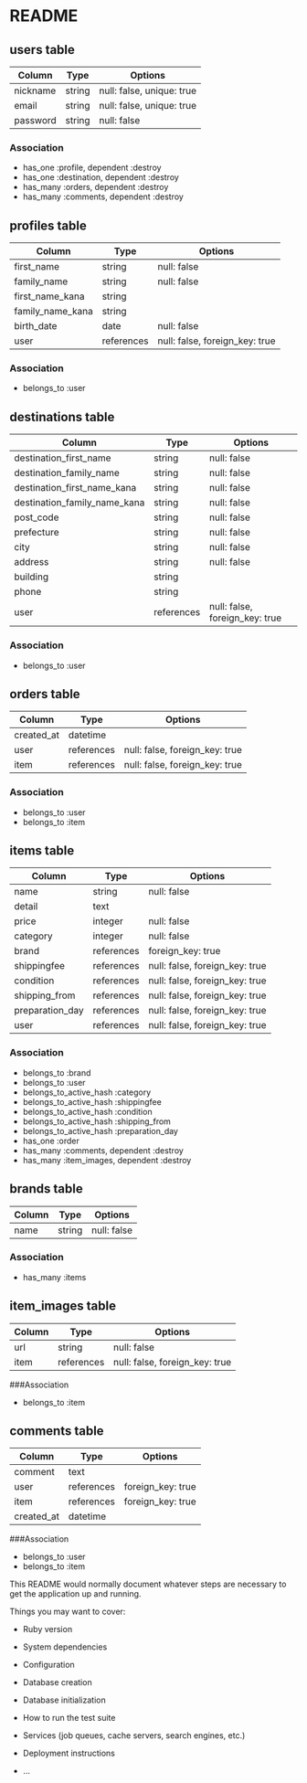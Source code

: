 # README

## users table

|Column|Type|Options|
|------|----| -------|
|nickname|string|null: false, unique: true|
|email|string|null: false, unique: true|
|password|string|null: false|

### Association
- has_one :profile, dependent :destroy
- has_one :destination, dependent :destroy
- has_many :orders, dependent :destroy
- has_many :comments, dependent :destroy


## profiles table

|Column|Type|Options|
|------|----|-------|
|first_name|string|null: false|
|family_name|string|null: false|
|first_name_kana|string||null: false|
|family_name_kana|string||null: false|
|birth_date|date|null: false|
|user|references|null: false, foreign_key: true|

### Association
- belongs_to :user


## destinations table

|Column|Type|Options|
|------|----|-------|
|destination_first_name|string|null: false|
|destination_family_name|string|null: false|
|destination_first_name_kana|string|null: false|
|destination_family_name_kana|string|null: false|
|post_code|string|null: false|
|prefecture|string|null: false|
|city|string|null: false|
|address|string|null: false|
|building|string||
|phone|string||
|user|references|null: false, foreign_key: true|

### Association
- belongs_to :user


## orders table
|Column|Type|Options|
|------|----|-------|
|created_at|datetime||
|user|references|null: false, foreign_key: true|
|item|references|null: false, foreign_key: true|

### Association
- belongs_to :user
- belongs_to :item


## items table

|Column|Type|Options|
|------|----|-------|
|name|string|null: false|
|detail|text||
|price|integer|null: false|
|category|integer|null: false|
|brand|references|foreign_key: true|
|shippingfee|references|null: false, foreign_key: true|
|condition|references|null: false, foreign_key: true|
|shipping_from|references|null: false, foreign_key: true|
|preparation_day|references|null: false, foreign_key: true|
|user|references|null: false, foreign_key: true|

### Association

- belongs_to :brand
- belongs_to :user
- belongs_to_active_hash :category
- belongs_to_active_hash :shippingfee
- belongs_to_active_hash :condition
- belongs_to_active_hash :shipping_from
- belongs_to_active_hash :preparation_day
- has_one :order
- has_many :comments, dependent :destroy
- has_many :item_images, dependent :destroy


## brands table

|Column|Type|Options|
|------|----|-------|
|name|string|null: false|

### Association
- has_many :items


## item_images table

|Column|Type|Options|
|------|----|-------|
|url|string|null: false|
|item|references|null: false, foreign_key: true|

###Association

- belongs_to :item


## comments table

|Column|Type|Options|
|------|----|-------|
|comment|text||
|user|references|foreign_key: true|
|item|references|foreign_key: true|
|created_at|datetime||

###Association

- belongs_to :user
- belongs_to :item



This README would normally document whatever steps are necessary to get the
application up and running.

Things you may want to cover:

* Ruby version

* System dependencies

* Configuration

* Database creation

* Database initialization

* How to run the test suite

* Services (job queues, cache servers, search engines, etc.)

* Deployment instructions

* ...
